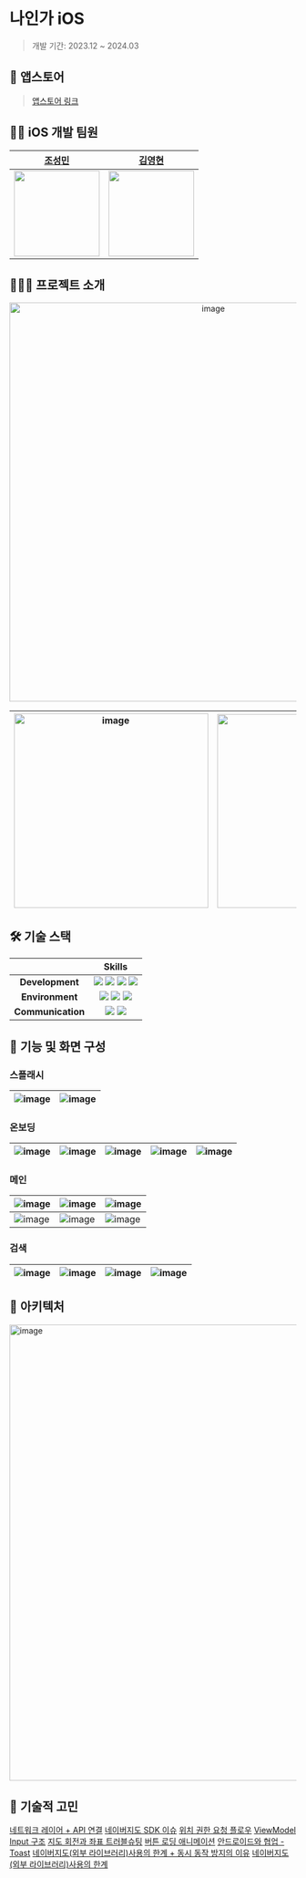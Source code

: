 # 나인가 iOS

> 개발 기간: 2023.12 ~ 2024.03

## 🍎 앱스토어

> [앱스토어 링크](https://apps.apple.com/kr/app/%EB%82%98%EC%9D%B8%EA%B0%80-%EB%82%98%EB%9D%BC%EA%B0%80-%EC%9D%B8%EC%A6%9D%ED%95%9C-%EA%B0%80%EA%B2%8C/id6476478078)

## 🧑‍💻 iOS 개발 팀원

| [조성민](https://github.com/SungMinCho-Kor) | [김영현](https://github.com/k2645) |
| --- | --- |
| <img src="https://github.com/Korea-Certified-Store/iOS/assets/62226667/e787218a-0bd0-43c0-9279-38638c12e913" width="150" height="150"/> | <img src="https://github.com/Korea-Certified-Store/iOS/assets/62226667/6510f4ca-d1d6-4400-a1c9-551bc8ac6347" width="150" height="150"/> |

## 🙇🏻‍♀️ 프로젝트 소개

<div align=center>

  <img width="700" alt="image" src="https://github.com/Korea-Certified-Store/iOS/assets/62226667/9fc63ac2-ba28-4afc-b626-66ff5d561a49">

|<img width="341" alt="image" src="https://github.com/Korea-Certified-Store/iOS/assets/62226667/d9304879-b441-499b-8a99-515daae3fceb">|<img width="340" alt="image" src="https://github.com/Korea-Certified-Store/iOS/assets/62226667/3f392fc3-98f5-49ba-bf0a-0f97b779a6d9">|<img width="339" alt="image" src="https://github.com/Korea-Certified-Store/iOS/assets/62226667/5860276f-dece-4b69-aee9-f91b0f3a853c">|<img width="340" alt="image" src="https://github.com/Korea-Certified-Store/iOS/assets/62226667/82f54621-382f-4198-a4a7-c4052a78acd4">|
|-|-|-|-|

</div>

## 🛠️ 기술 스택

||Skills|
|:-:|:-:|
|**Development**|<img src="https://img.shields.io/badge/Swift-F05138?style=for-the-badge&logo=Swift&logoColor=white"> <img src="https://img.shields.io/badge/reactivex-B7178C?style=for-the-badge&logo=reactivex&logoColor=white"> <img src="https://img.shields.io/badge/cocoapods-EE3322?style=for-the-badge&logo=cocoapods&logoColor=white"> <img src="https://img.shields.io/badge/UIKit-2396F3?style=for-the-badge&logo=UIKit&logoColor=white">|
|**Environment**|<img src="https://img.shields.io/badge/Xcode-147EFB?style=for-the-badge&logo=Xcode&logoColor=white"> <img src="https://img.shields.io/badge/GitHub-181717?style=for-the-badge&logo=GitHub&logoColor=white"> <img src="https://img.shields.io/badge/Git-F05032?style=for-the-badge&logo=Git&logoColor=white">|
|**Communication**|<img src="https://img.shields.io/badge/Discord-5865F2?style=for-the-badge&logo=Discord&logoColor=white"> <img src="https://img.shields.io/badge/Figma-F24E1E?style=for-the-badge&logo=Figma&logoColor=white">|

## 📱 기능 및 화면 구성

### 스플래시
|![image](https://github.com/Korea-Certified-Store/iOS/assets/128480641/b3840251-f6f5-4101-ad4d-f059ee49d10d)|![image](https://github.com/Korea-Certified-Store/iOS/assets/128480641/ab7726db-0d76-4bfe-8c7a-856f08c3b99d)|
|-|-|

### 온보딩
|![image](https://github.com/Korea-Certified-Store/iOS/assets/128480641/7d1288fe-6de5-4930-b1a5-ef7dd2ea74f9)|![image](https://github.com/Korea-Certified-Store/iOS/assets/128480641/e8a9e231-6c27-41ea-bc28-de448bc7710e)|![image](https://github.com/Korea-Certified-Store/iOS/assets/128480641/7034840c-118f-4471-8e24-c6c48cf4361d)|![image](https://github.com/Korea-Certified-Store/iOS/assets/128480641/e76d23f5-8ca7-4339-a2d7-eecd29b27a09)|![image](https://github.com/Korea-Certified-Store/iOS/assets/128480641/f07e9bdc-a44b-479a-a3a6-a9cdad16599f)
|-|-|-|-|-|

### 메인
|![image](https://github.com/Korea-Certified-Store/iOS/assets/128480641/f7f9d648-5ddf-465f-96b8-280f89bc153d)|![image](https://github.com/Korea-Certified-Store/iOS/assets/128480641/e6ff9b6d-91d1-4a75-a2cf-ed13acd17d60)|![image](https://github.com/Korea-Certified-Store/iOS/assets/128480641/87fd3fa7-b2a8-4ad8-9038-d33ad18757b6)|
|-|-|-|
|![image](https://github.com/Korea-Certified-Store/iOS/assets/128480641/c5b01241-489f-412b-be04-df97822f18d2)|![image](https://github.com/Korea-Certified-Store/iOS/assets/128480641/3d8db590-8ba0-4812-ba68-813459f8c52c)|![image](https://github.com/Korea-Certified-Store/iOS/assets/128480641/50c1e52a-77d4-497f-a7fe-704d11480bed)|

### 검색
|![image](https://github.com/Korea-Certified-Store/iOS/assets/128480641/5e580b56-605e-420c-93cc-4f921aaac06c)|![image](https://github.com/Korea-Certified-Store/iOS/assets/128480641/d73c4990-8a77-4033-b43e-0a9c8cd5da4b)|![image](https://github.com/Korea-Certified-Store/iOS/assets/128480641/c6ade1e6-aedf-4f55-80e1-3d47c5aaa7f4)|![image](https://github.com/Korea-Certified-Store/iOS/assets/128480641/817516c4-911d-4381-9622-7950c7e488af)|
|-|-|-|-|

## 🧱 아키텍처

<img width="800" alt="image" src="https://github.com/Korea-Certified-Store/iOS/assets/62226667/d804b8ac-7b60-4147-a52c-99a46d511258">

## 🧐 기술적 고민

[네트워크 레이어 + API 연결](https://github.com/Korea-Certified-Store/iOS/pull/47)
[네이버지도 SDK 이슈](https://github.com/Korea-Certified-Store/iOS/pull/26)
[위치 권한 요청 플로우](https://github.com/Korea-Certified-Store/iOS/pull/38)
[ViewModel Input 구조](https://github.com/Korea-Certified-Store/iOS/pull/71)
[지도 회전과 좌표 트러블슈팅](https://github.com/Korea-Certified-Store/iOS/pull/84)
[버튼 로딩 애니메이션](https://github.com/Korea-Certified-Store/iOS/pull/128)
[안드로이드와 협업 - Toast](https://github.com/Korea-Certified-Store/iOS/pull/250)
[네이버지도(외부 라이브러리)사용의 한계 + 동시 동작 방지의 이유](https://github.com/Korea-Certified-Store/iOS/pull/290)
[네이버지도(외부 라이브러리)사용의 한계](https://github.com/Korea-Certified-Store/iOS/pull/310)
